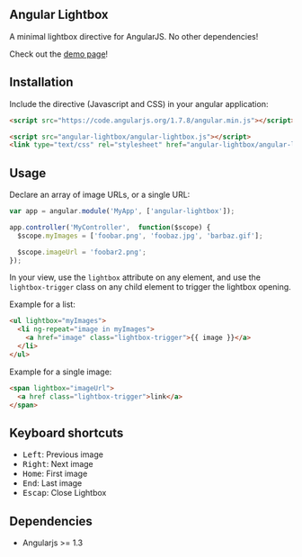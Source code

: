 Angular Lightbox
----------------

A minimal lightbox directive for AngularJS. No other dependencies!

Check out the [demo page](https://rawgit.com/abodelot/angular-lightbox/master/demo.html)!

## Installation

Include the directive (Javascript and CSS) in your angular application:

```html
<script src="https://code.angularjs.org/1.7.8/angular.min.js"></script>

<script src="angular-lightbox/angular-lightbox.js"></script>
<link type="text/css" rel="stylesheet" href="angular-lightbox/angular-lightbox.css" />
```

## Usage

Declare an array of image URLs, or a single URL:

```js
var app = angular.module('MyApp', ['angular-lightbox']);

app.controller('MyController',  function($scope) {
  $scope.myImages = ['foobar.png', 'foobaz.jpg', 'barbaz.gif'];

  $scope.imageUrl = 'foobar2.png';
});
```

In your view, use the `lightbox` attribute on any element, and use the `lightbox-trigger` class on any child element to trigger the lightbox opening.

Example for a list:
```html
<ul lightbox="myImages">
  <li ng-repeat="image in myImages">
    <a href="image" class="lightbox-trigger">{{ image }}</a>
  </li>
</ul>
```

Example for a single image:
```html
<span lightbox="imageUrl">
  <a href class="lightbox-trigger">link</a>
</span>
```

## Keyboard shortcuts

- <kbd>Left</kbd>: Previous image
- <kbd>Right</kbd>: Next image
- <kbd>Home</kbd>: First image
- <kbd>End</kbd>: Last image
- <kbd>Escap</kbd>: Close Lightbox

## Dependencies

- Angularjs >= 1.3
